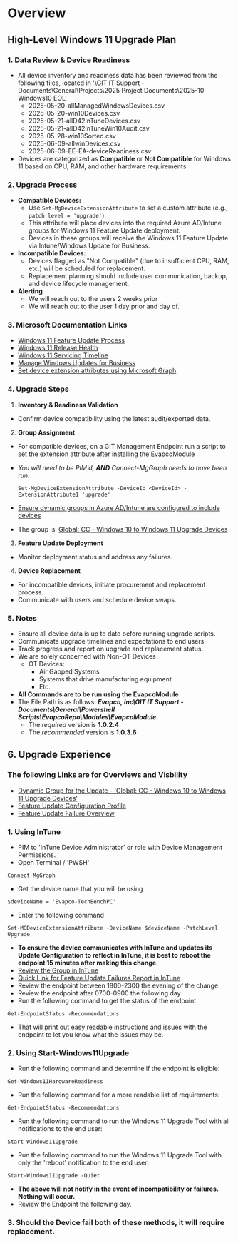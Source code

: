 # Overview

## High-Level Windows 11 Upgrade Plan

### 1. Data Review & Device Readiness

- All device inventory and readiness data has been reviewed from the following files, located in '\GIT IT Support - Documents\General\Projects\2025 Project Documents\2025-10 Windows10 EOL'
  - 2025-05-20-allManagedWindowsDevices.csv
  - 2025-05-20-win10Devices.csv
  - 2025-05-21-allD42InTuneDevices.csv
  - 2025-05-21-allD42InTuneWin10Audit.csv
  - 2025-05-28-win10Sorted.csv
  - 2025-06-09-allwinDevices.csv
  - 2025-06-09-EE-EA-deviceReadiness.csv
- Devices are categorized as **Compatible** or **Not Compatible** for Windows 11 based on CPU, RAM, and other hardware requirements.

### 2. Upgrade Process

- **Compatible Devices:**
  - Use `Set-MgDeviceExtensionAttribute` to set a custom attribute (e.g., `patch level = 'upgrade'`).
  - This attribute will place devices into the required Azure AD/Intune groups for Windows 11 Feature Update deployment.
  - Devices in these groups will receive the Windows 11 Feature Update via Intune/Windows Update for Business.
- **Incompatible Devices:**
  - Devices flagged as "Not Compatible" (due to insufficient CPU, RAM, etc.) will be scheduled for replacement.
  - Replacement planning should include user communication, backup, and device lifecycle management.
- **Alerting**
  - We will reach out to the users 2 weeks prior 
  - We will reach out to the user 1 day prior and day of.

### 3. Microsoft Documentation Links

- [Windows 11 Feature Update Process](https://learn.microsoft.com/en-us/windows/whats-new/whats-new-windows-11-version-23h2)
- [Windows 11 Release Health](https://learn.microsoft.com/en-us/windows/release-health/)
- [Windows 11 Servicing Timeline](https://learn.microsoft.com/en-us/lifecycle/faq/windows#windows-11)
- [Manage Windows Updates for Business](https://learn.microsoft.com/en-us/windows/deployment/update/waas-manage-updates-wufb)
- [Set device extension attributes using Microsoft Graph](https://learn.microsoft.com/en-us/powershell/module/microsoft.graph.devices.cloudpc/set-mgdeviceextensionattribute)

### 4. Upgrade Steps

1. **Inventory & Readiness Validation**
  - Confirm device compatibility using the latest audit/exported data.
2. **Group Assignment**
  - For compatible devices, on a GIT Management Endpoint run a script to set the extension attribute after installing the EvapcoModule
  - *You will need to be PIM'd,* ***AND*** *Connect-MgGraph needs to have been run.*
     ```pwsh
     Set-MgDeviceExtensionAttribute -DeviceId <DeviceId> -ExtensionAttribute1 'upgrade'
     ```
  - [Ensure dynamic groups in Azure AD/Intune are configured to include devices](https://intune.microsoft.com/#view/Microsoft_AAD_IAM/GroupDetailsMenuBlade/~/DynamicGroupMembershipRule/groupId/4ead5497-a492-4812-b90b-634abb5013ee/menuId/)
  
   - The group is: [Global: CC - Windows 10 to Windows 11 Upgrade Devices](https://intune.microsoft.com/#view/Microsoft_AAD_IAM/GroupDetailsMenuBlade/~/Overview/groupId/4ead5497-a492-4812-b90b-634abb5013ee/menuId/)
3. **Feature Update Deployment**
  - Monitor deployment status and address any failures.
4. **Device Replacement**
  - For incompatible devices, initiate procurement and replacement process.
  - Communicate with users and schedule device swaps.

### 5. Notes

- Ensure all device data is up to date before running upgrade scripts.
- Communicate upgrade timelines and expectations to end users.
- Track progress and report on upgrade and replacement status.
- We are solely concerned with Non-OT Devices
  - OT Devices:
    - Air Gapped Systems
    - Systems that drive manufacturing equipment
    - Etc.
- **All Commands are to be run using the EvapcoModule**
- The File Path is as follows: ***Evapco, Inc\GIT IT Support - Documents\General\Powershell Scripts\EvapcoRepo\Modules\EvapcoModule***
  - The *required*    version is **1.0.2.4**
  - The *recommended* version is **1.0.3.6** 

## 6. Upgrade Experience

### The following Links are for Overviews and Visbility
- [Dynamic Group for the Update - 'Global: CC - Windows 10 to Windows 11 Upgrade Devices'](https://intune.microsoft.com/#view/Microsoft_AAD_IAM/GroupDetailsMenuBlade/~/Overview/groupId/4ead5497-a492-4812-b90b-634abb5013ee/menuId/)
- [Feature Update Configuration Profile](https://intune.microsoft.com/#view/Microsoft_Intune_DeviceSettings/WindowsFeatureUpdateProfileMenu/~/2/profileId/016465b5-f7f0-4d03-bc17-a3955e53d2cd/profileName/6%20GLOBAL%3A%20CC%20-%20Win10%20to%20Win11/hasWufbEnabledLicense/true)
- [Feature Update Failure Overview](https://intune.microsoft.com/#view/Microsoft_Intune_DeviceSettings/WindowsUpdateAlertSummaryReport.ReactView)


### 1. Using InTune
- PIM to 'InTune Device Administrator' or role with Device Management Permissions.
- Open Terminal / 'PWSH' 
```
Connect-MgGraph
```
- Get the device name that you will be using 
```
$deviceName = 'Evapco-TechBenchPC'
```
- Enter the following command
```
Set-MGDeviceExtensionAttribute -DeviceName $deviceName -PatchLevel Upgrade
```
- **To ensure the device communicates with InTune and updates its Update Configuration to reflect in InTune, it is best to reboot the endpoint 15 minutes after making this change.**
- [Review the Group in InTune]((https://intune.microsoft.com/#view/Microsoft_AAD_IAM/GroupDetailsMenuBlade/~/Overview/groupId/4ead5497-a492-4812-b90b-634abb5013ee/menuId/))
- [Quick Link for Feature Update Failures Report in InTune](https://intune.microsoft.com/#view/Microsoft_Intune_DeviceSettings/WindowsUpdateAlertSummaryReport.ReactView)
- Review the endpoint between 1800-2300 the evening of the change
- Review the endpoint after   0700-0900 the following day
- Run the following command to get the status of the endpoint
``` 
Get-EndpointStatus -Recommendations
```
  - That will print out easy readable instructions and issues with the endpoint to let you know what the issues may be.


### 2. Using Start-Windows11Upgrade
- Run the following command and determine if the endpoint is eligible:
```
Get-Windows11HardwareReadiness
```
- Run the following command for a more readable list of requirements:
``` 
Get-EndpointStatus -Recommendations
```
- Run the following command to run the Windows 11 Upgrade Tool with all notifications to the end user:
```
Start-Windows11Upgrade
```
- Run the following command to run the Windows 11 Upgrade Tool with only the 'reboot' notification to the end user:
```
Start-Windows11Upgrade -Quiet
```
  - **The above will not notify in the event of incompatibility or failures. Nothing will occur.**
  - Review the Endpoint the following day.

### 3. Should the Device fail both of these methods, it will require replacement.